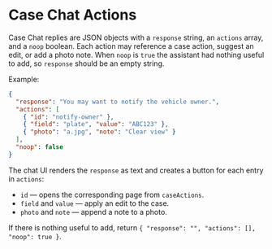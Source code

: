 # Case Chat Actions

Case Chat replies are JSON objects with a `response` string, an `actions` array, and a `noop` boolean. Each action may reference a case action, suggest an edit, or add a photo note. When `noop` is `true` the assistant had nothing useful to add, so `response` should be an empty string.

Example:
```json
{
  "response": "You may want to notify the vehicle owner.",
  "actions": [
    { "id": "notify-owner" },
    { "field": "plate", "value": "ABC123" },
    { "photo": "a.jpg", "note": "Clear view" }
  ],
  "noop": false
}
```

The chat UI renders the `response` as text and creates a button for each entry in `actions`:

- `id` &mdash; opens the corresponding page from `caseActions`.
- `field` and `value` &mdash; apply an edit to the case.
- `photo` and `note` &mdash; append a note to a photo.

If there is nothing useful to add, return `{ "response": "", "actions": [], "noop": true }`.
